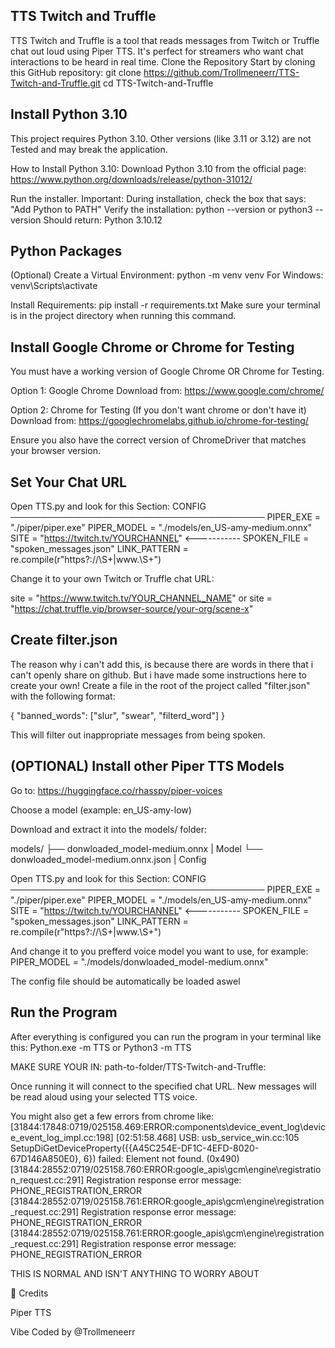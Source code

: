 ## TTS Twitch and Truffle

TTS Twitch and Truffle is a tool that reads messages from Twitch or Truffle chat out loud using Piper TTS. It's perfect for streamers who want chat interactions to be heard in real time.
Clone the Repository
Start by cloning this GitHub repository:
git clone https://github.com/Trollmeneerr/TTS-Twitch-and-Truffle.git
cd TTS-Twitch-and-Truffle

## Install Python 3.10

This project requires Python 3.10. Other versions (like 3.11 or 3.12) are not Tested and may break the application.

How to Install Python 3.10:
Download Python 3.10 from the official page:
https://www.python.org/downloads/release/python-31012/

Run the installer.
Important: During installation, check the box that says:
"Add Python to PATH"
Verify the installation:
python --version
or
python3 --version
Should return: Python 3.10.12

## Python Packages

(Optional) Create a Virtual Environment:
python -m venv venv
For Windows: venv\Scripts\activate

Install Requirements:
pip install -r requirements.txt
Make sure your terminal is in the project directory when running this command.

## Install Google Chrome or Chrome for Testing

You must have a working version of Google Chrome OR Chrome for Testing.

Option 1: Google Chrome
Download from: https://www.google.com/chrome/

Option 2: Chrome for Testing (If you don't want chrome or don't have it)
Download from: https://googlechromelabs.github.io/chrome-for-testing/

Ensure you also have the correct version of ChromeDriver that matches your browser version.

## Set Your Chat URL
Open TTS.py and look for this Section:
CONFIG ─────────────────────────────────────────
PIPER_EXE     = "./piper/piper.exe"
PIPER_MODEL   = "./models/en_US-amy-medium.onnx"
SITE          = "https://twitch.tv/YOURCHANNEL"     <-----------
SPOKEN_FILE   = "spoken_messages.json"
LINK_PATTERN  = re.compile(r"https?://\S+|www\.\S+")

Change it to your own Twitch or Truffle chat URL:

site = "https://www.twitch.tv/YOUR_CHANNEL_NAME"
or
site = "https://chat.truffle.vip/browser-source/your-org/scene-x"

## Create filter.json
The reason why i can't add this, is because there are words in there that i can't openly share on github. But i have made some instructions here to create your own!
Create a file in the root of the project called "filter.json" with the following format:

{
  "banned_words": ["slur", "swear", "filterd_word"]
}

This will filter out inappropriate messages from being spoken.

## (OPTIONAL) Install other Piper TTS Models

Go to: https://huggingface.co/rhasspy/piper-voices

Choose a model (example: en_US-amy-low)

Download and extract it into the models/ folder:

models/
    ├── donwloaded_model-medium.onnx       | Model
    └── donwloaded_model-medium.onnx.json  | Config

Open TTS.py and look for this Section:
CONFIG ─────────────────────────────────────────
PIPER_EXE     = "./piper/piper.exe"
PIPER_MODEL   = "./models/en_US-amy-medium.onnx"
SITE          = "https://twitch.tv/YOURCHANNEL"     <-----------
SPOKEN_FILE   = "spoken_messages.json"
LINK_PATTERN  = re.compile(r"https?://\S+|www\.\S+")

And change it to you prefferd voice model you want to use, for example:
PIPER_MODEL = "./models/donwloaded_model-medium.onnx"

The config file should be automatically be loaded aswel

## Run the Program

After everything is configured you can run the program in your terminal like this:
Python.exe -m TTS
or
Python3 -m TTS

MAKE SURE YOUR IN: path-to-folder/TTS-Twitch-and-Truffle:

Once running it will connect to the specified chat URL.
New messages will be read aloud using your selected TTS voice.

You might also get a few errors from chrome like:
[31844:17848:0719/025158.469:ERROR:components\device_event_log\device_event_log_impl.cc:198] [02:51:58.468] USB: usb_service_win.cc:105 SetupDiGetDeviceProperty({{A45C254E-DF1C-4EFD-8020-67D146A850E0}, 6}) failed: Element not found. (0x490)
[31844:28552:0719/025158.760:ERROR:google_apis\gcm\engine\registration_request.cc:291] Registration response error message: PHONE_REGISTRATION_ERROR
[31844:28552:0719/025158.761:ERROR:google_apis\gcm\engine\registration_request.cc:291] Registration response error message: PHONE_REGISTRATION_ERROR
[31844:28552:0719/025158.761:ERROR:google_apis\gcm\engine\registration_request.cc:291] Registration response error message: PHONE_REGISTRATION_ERROR

THIS IS NORMAL AND ISN'T ANYTHING TO WORRY ABOUT

🙌 Credits

Piper TTS

Vibe Coded by @Trollmeneerr